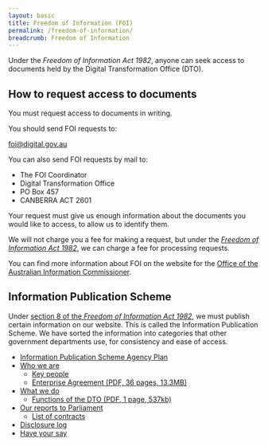 ```yaml
---
layout: basic
title: Freedom of Information (FOI)
permalink: /freedom-of-information/
breadcrumb: Freedom of Information
---
```

<div class="lede">Under the <em>Freedom of Information Act 1982</em>, anyone can seek access to documents held by the Digital Transformation Office (DTO).</div>

## How to request access to documents
You must request access to documents in writing.

You should send FOI requests to:

[foi@digital.gov.au](mailto:foi@digital.gov.au)

You can also send FOI requests by mail to:

<ul class="postal-address">
<li>The FOI Coordinator</li>
<li>Digital Transformation Office</li>
<li>PO Box 457</li>
<li>CANBERRA ACT 2601</li>
</ul>

Your request must give us enough information about the documents you would like to access, to allow us to identify them.

We will not charge you a fee for making a request, but under the [*Freedom of Information Act 1982*](https://www.legislation.gov.au/Series/C2004A02562), we can charge a fee for processing requests.

You can find more information about FOI on the website for the [Office of the Australian Information Commissioner](https://www.oaic.gov.au/).

## Information Publication Scheme
Under [section 8 of the *Freedom of Information Act 1982*](https://www.legislation.gov.au/Details/C2016C00745/Html/Text#_Toc455577354), we must publish certain information on our website. This is called the Information Publication Scheme. We have sorted the information into categories that other government departments use, for consistency and ease of access.

* [Information Publication Scheme Agency Plan](/freedom-of-information/information-publications-scheme-agency-plan/)
* [Who we are](/about/)
  * [Key people](/about/#key-people)
  * [Enterprise Agreement (PDF, 36 pages, 13.3MB)](/files/dto-enterprise-agreement-signed.pdf)
* [What we do](/our-work/)
  * [Functions of the DTO (PDF, 1 page, 537kb)](/files/dto-order-establishing.pdf)
* [Our reports to Parliament](/freedom-of-information/our-reports-to-parliament/)
  * [List of contracts](/contracts/)
* [Disclosure log](/freedom-of-information/disclosure-log/)
* [Have your say](/freedom-of-information/have-your-say/)
